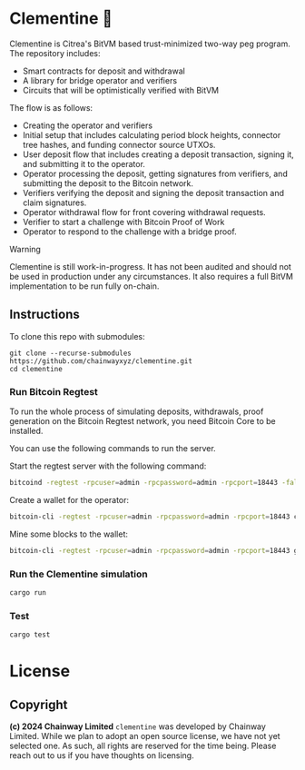 # Clementine 🍊
Clementine is Citrea's BitVM based trust-minimized two-way peg program.
The repository includes:
- Smart contracts for deposit and withdrawal
- A library for bridge operator and verifiers
- Circuits that will be optimistically verified with BitVM

The flow is as follows:
- Creating the operator and verifiers
- Initial setup that includes calculating period block heights, connector tree hashes, and funding connector source UTXOs.
- User deposit flow that includes creating a deposit transaction, signing it, and submitting it to the operator.
- Operator processing the deposit, getting signatures from verifiers, and submitting the deposit to the Bitcoin network.
- Verifiers verifying the deposit and signing the deposit transaction and claim signatures.
- Operator withdrawal flow for front covering withdrawal requests.
- Verifier to start a challenge with Bitcoin Proof of Work
- Operator to respond to the challenge with a bridge proof.


> [!WARNING] 
> Clementine is still work-in-progress. It has not been audited and should not be used in production under any circumstances. It also requires a full BitVM implementation to be run fully on-chain.


## Instructions

To clone this repo with submodules:

```
git clone --recurse-submodules https://github.com/chainwayxyz/clementine.git
cd clementine
```

### Run Bitcoin Regtest

To run the whole process of simulating deposits, withdrawals, proof generation on the Bitcoin Regtest network, you need Bitcoin Core to be installed.

You can use the following commands to run the server.

Start the regtest server with the following command:
```sh
bitcoind -regtest -rpcuser=admin -rpcpassword=admin -rpcport=18443 -fallbackfee=0.00001 -wallet=admin -txindex=1
```

Create a wallet for the operator:
```sh
bitcoin-cli -regtest -rpcuser=admin -rpcpassword=admin -rpcport=18443 createwallet "admin"
```

Mine some blocks to the wallet:
```sh
bitcoin-cli -regtest -rpcuser=admin -rpcpassword=admin -rpcport=18443 generatetoaddress 101 $(bitcoin-cli -regtest -rpcuser=admin -rpcpassword=admin -rpcport=18443 getnewaddress)
```

### Run the Clementine simulation
```sh
cargo run
```

### Test
```sh
cargo test
```

# License

## Copyright

**(c) 2024 Chainway Limited** `clementine` was developed by Chainway Limited. While we plan to adopt an open source license, we have not yet selected one. As such, all rights are reserved for the time being. Please reach out to us if you have thoughts on licensing.
